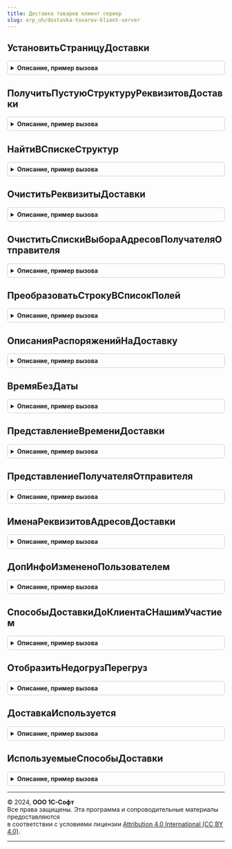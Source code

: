 ```yaml
---
title: Доставка товаров клиент сервер
slug: erp_uh/dostavka-tovarov-klient-server
---
```



## УстановитьСтраницуДоставки
<details style="margin: 1em 0; padding: 0.5em; border: 1px solid #ccc; border-radius: 6px;">

<summary style="font-weight: bold; cursor: pointer;">Описание, пример вызова</summary>

```bsl

// Устанавливает страницу доставки в зависимости от способа доставки.
//
// Параметры:
//  ЭлементыФормы	 - ВсеЭлементыФормы - элементы формы, в которой устанавливается страница доставки.
//  СпособДоставки	 - ПеречислениеСсылка.СпособыДоставки	 - способ доставки, в зависимости от которого
//  	выбирается страница доставки.
//  ИспользоватьЗаданияНаПеревозкуДляУчетаДоставкиПеревозчиками	 - Булево - Истина, признак использования заданий
//  	на перевозку для учета доставки перевозчикам.
//  ЭтоРаспоряжениеПоСоглашению - Булево - признак того, что распоряжением является соглашение.
//  ЭтоРаспоряжениеПоДоговору - Булево - признак того, что распоряжением является договор.
//
Процедура УстановитьСтраницуДоставки(ЭлементыФормы, Экспорт
```

Пример вызова
```bsl
ДоставкаТоваровКлиентСервер.УстановитьСтраницуДоставки(ЭлементыФормы, );
```
</details>

## ПолучитьПустуюСтруктуруРеквизитовДоставки
<details style="margin: 1em 0; padding: 0.5em; border: 1px solid #ccc; border-radius: 6px;">

<summary style="font-weight: bold; cursor: pointer;">Описание, пример вызова</summary>

```bsl

// Возвращает структуру реквизитов доставки, заполненную пустыми значениями.
//
// Параметры:
//  ДокОбъект	 - ДокументОбъект, ДанныеФормыСтруктура - данные документа-объекта.
//
// Возвращаемое значение:
//  Структура - реквизиты доставки с пустыми значениями полей.
//
Функция ПолучитьПустуюСтруктуруРеквизитовДоставки(ДокОбъект = Неопределено) Экспорт
```

Пример вызова
```bsl
Результат = ДоставкаТоваровКлиентСервер.ПолучитьПустуюСтруктуруРеквизитовДоставки(ДокОбъект);
```
</details>

## НайтиВСпискеСтруктур
<details style="margin: 1em 0; padding: 0.5em; border: 1px solid #ccc; border-radius: 6px;">

<summary style="font-weight: bold; cursor: pointer;">Описание, пример вызова</summary>

```bsl

// Ищет в списке значений элемент-структуру, значение свойства которой равно искомому.
// Если такое значение не найдено, возвращается Неопределено.
//
// Параметры:
//	Список - СписокЗначений - список в котором выполняется поиск;
//	ИмяПоляСтруктуры - Строка - имя искомого свойства структуры;
//	ИскомоеЗначение - Произвольный - значение, которое требуется найти.
//
// Возвращаемое значение:
//	Структура - структура, значения свойств которой совпадает с искомым, если таких несколько,
//		возвращается первая найденная.
//
Функция НайтиВСпискеСтруктур(Список, ИмяПоляСтруктуры, ИскомоеЗначение) Экспорт
```

Пример вызова
```bsl
Результат = ДоставкаТоваровКлиентСервер.НайтиВСпискеСтруктур(Список, ИмяПоляСтруктуры, ИскомоеЗначение) 
```
</details>

## ОчиститьРеквизитыДоставки
<details style="margin: 1em 0; padding: 0.5em; border: 1px solid #ccc; border-radius: 6px;">

<summary style="font-weight: bold; cursor: pointer;">Описание, пример вызова</summary>

```bsl

// Очищает списки выбора адресов доставки и реквизиты доставки.
//
// Параметры:
//	ЭлементыФормы - ВсеЭлементыФормы - элементы формы, в которых очищаются списки выбора адресов доставки;
//	ДокОбъект - ДокументОбъект - объект, в котором очищаются реквизиты доставки.
//
Процедура ОчиститьРеквизитыДоставки(ЭлементыФормы, ДокОбъект) Экспорт
```

Пример вызова
```bsl
ДоставкаТоваровКлиентСервер.ОчиститьРеквизитыДоставки(ЭлементыФормы, ДокОбъект) 
```
</details>

## ОчиститьСпискиВыбораАдресовПолучателяОтправителя
<details style="margin: 1em 0; padding: 0.5em; border: 1px solid #ccc; border-radius: 6px;">

<summary style="font-weight: bold; cursor: pointer;">Описание, пример вызова</summary>

```bsl

// Очищает списки выбора адресов доставки.
//
// Параметры:
//	ЭлементыФормы - ВсеЭлементыФормы - элементы формы, в которых очищаются списки выбора адресов доставки.
//
Процедура ОчиститьСпискиВыбораАдресовПолучателяОтправителя(ЭлементыФормы) Экспорт
```

Пример вызова
```bsl
ДоставкаТоваровКлиентСервер.ОчиститьСпискиВыбораАдресовПолучателяОтправителя(ЭлементыФормы) 
```
</details>

## ПреобразоватьСтрокуВСписокПолей
<details style="margin: 1em 0; padding: 0.5em; border: 1px solid #ccc; border-radius: 6px;">

<summary style="font-weight: bold; cursor: pointer;">Описание, пример вызова</summary>

```bsl

// Возвращает список значений. Преобразует в список значений строку полей, разделенных символом перевода строки.
//
// Параметры:
//	СтрокаПолей - Строка - строка, в которой каждое поле начинается с новой строки.
//
// Возвращаемое значение:
//	СписокЗначений - список значений полей.
//
Функция ПреобразоватьСтрокуВСписокПолей(СтрокаПолей) Экспорт
```

Пример вызова
```bsl
Результат = ДоставкаТоваровКлиентСервер.ПреобразоватьСтрокуВСписокПолей(СтрокаПолей) 
```
</details>

## ОписанияРаспоряженийНаДоставку
<details style="margin: 1em 0; padding: 0.5em; border: 1px solid #ccc; border-radius: 6px;">

<summary style="font-weight: bold; cursor: pointer;">Описание, пример вызова</summary>

```bsl

// Возвращает наименования документов, которые могут являться распоряжениями на доставку.
//
// Возвращаемое значение:
//	Массив из Структура - массив структур с полями:
//		* Имя - Строка - имя документа;
//		* ЭтоЗаказ - Булево - признак документа, который является заказом;
//		* ИмяПоляСклад - Строка - имя поля склад, если оно отличается от "Склад".
//
Функция ОписанияРаспоряженийНаДоставку() Экспорт
```

Пример вызова
```bsl
Результат = ДоставкаТоваровКлиентСервер.ОписанияРаспоряженийНаДоставку() 
```
</details>

## ВремяБезДаты
<details style="margin: 1em 0; padding: 0.5em; border: 1px solid #ccc; border-radius: 6px;">

<summary style="font-weight: bold; cursor: pointer;">Описание, пример вызова</summary>

```bsl

// Возвращает время без даты.
//
// Параметры:
//  ДатаВремя	 - Дата	 - дата.
//
// Возвращаемое значение:
//  Дата - время без даты.
//
Функция ВремяБезДаты(ДатаВремя) Экспорт
```

Пример вызова
```bsl
Результат = ДоставкаТоваровКлиентСервер.ВремяБезДаты(ДатаВремя) 
```
</details>

## ПредставлениеВремениДоставки
<details style="margin: 1em 0; padding: 0.5em; border: 1px solid #ccc; border-radius: 6px;">

<summary style="font-weight: bold; cursor: pointer;">Описание, пример вызова</summary>

```bsl

// Возвращает строку со временем доставки в виде "%ВремяС% - %ВремяПо%".
//
// Параметры:
//  ВремяС	 - Дата	 - время начала;
//  ВремяПо	 - Дата	 - время окончания.
//
// Возвращаемое значение:
//  Строка - представление времени доставки в формате "%ВремяС% - %ВремяПо%".
//
Функция ПредставлениеВремениДоставки(ВремяС, ВремяПо) Экспорт
```

Пример вызова
```bsl
Результат = ДоставкаТоваровКлиентСервер.ПредставлениеВремениДоставки(ВремяС, ВремяПо) 
```
</details>

## ПредставлениеПолучателяОтправителя
<details style="margin: 1em 0; padding: 0.5em; border: 1px solid #ccc; border-radius: 6px;">

<summary style="font-weight: bold; cursor: pointer;">Описание, пример вызова</summary>

```bsl

// Возвращает представление получателя для доставки,
//  если доставка перевозчиком, то представление имеет вид "%Перевозчик% (%ПолучательОтправитель%)".
//
// Параметры:
//  ПолучательОтправитель	 - СправочникСсылка.Партнеры - получатель / отправитель груза;
//  Перевозчик				 - СправочникСсылка.Партнеры - перевозчик;
//  ВидДоставки				 - ПеречислениеСсылка.ВидыДоставки - вид доставки.
//
// Возвращаемое значение:
//  Строка - представление получателя / отправителя груза.
//
Функция ПредставлениеПолучателяОтправителя(ПолучательОтправитель, Перевозчик, ВидДоставки) Экспорт
```

Пример вызова
```bsl
Результат = ДоставкаТоваровКлиентСервер.ПредставлениеПолучателяОтправителя(ПолучательОтправитель, Перевозчик, ВидДоставки) 
```
</details>

## ИменаРеквизитовАдресовДоставки
<details style="margin: 1em 0; padding: 0.5em; border: 1px solid #ccc; border-radius: 6px;">

<summary style="font-weight: bold; cursor: pointer;">Описание, пример вызова</summary>

```bsl

// Имена реквизитов адресов доставки.
//
// Параметры:
//  ИмяРеквизитаАдресаДоставки - Строка - Имя реквизита адреса доставки
//
// Возвращаемое значение:
//  Структура -- Имена реквизитов адресов доставки::
// * ИмяРеквизитаАдресаДоставки - Строка -
// * ИмяРеквизитаАдресаДоставкиЗначенияПолей - Строка -
// * ИмяРеквизитаАдресаДоставкиЗначение - Строка -
Функция ИменаРеквизитовАдресовДоставки(ИмяРеквизитаАдресаДоставки = "") Экспорт
```

Пример вызова
```bsl
Результат = ДоставкаТоваровКлиентСервер.ИменаРеквизитовАдресовДоставки(ИмяРеквизитаАдресаДоставки);
```
</details>

## ДопИнфоИзмененоПользователем
<details style="margin: 1em 0; padding: 0.5em; border: 1px solid #ccc; border-radius: 6px;">

<summary style="font-weight: bold; cursor: pointer;">Описание, пример вызова</summary>

```bsl

// Проверяет - было ли изменено поле ДополнительнаяИнформацияПоДоставке пользователем.
//
// Параметры:
//	ЭлементыФормы - ВсеЭлементыФормы - элементы формы, в которой производится проверка;
//	ДокОбъект - ДокументОбъект - документ для проверки.
//
// Возвращаемое значение:
//	Булево - Истина - значение поля "ДополнительнаяИнформацияПоДоставке" изменено.
//
Функция ДопИнфоИзмененоПользователем(ЭлементыФормы, ДокОбъект) Экспорт
```

Пример вызова
```bsl
Результат = ДоставкаТоваровКлиентСервер.ДопИнфоИзмененоПользователем(ЭлементыФормы, ДокОбъект) 
```
</details>

## СпособыДоставкиДоКлиентаСНашимУчастием
<details style="margin: 1em 0; padding: 0.5em; border: 1px solid #ccc; border-radius: 6px;">

<summary style="font-weight: bold; cursor: pointer;">Описание, пример вызова</summary>

```bsl

// Функция - Способы доставки до клиента с нашим участием
//
// Параметры:
//  ИспользоватьЗаданияНаПеревозкуДляУчетаДоставкиПеревозчиками	 - Булево - значение функциональной опции ИспользоватьЗаданияНаПеревозкуДляУчетаДоставкиПеревозчиками.
//
// Возвращаемое значение:
//  Массив - массив способов доставки.
//
Функция СпособыДоставкиДоКлиентаСНашимУчастием(ИспользоватьЗаданияНаПеревозкуДляУчетаДоставкиПеревозчиками) Экспорт
```

Пример вызова
```bsl
Результат = ДоставкаТоваровКлиентСервер.СпособыДоставкиДоКлиентаСНашимУчастием(ИспользоватьЗаданияНаПеревозкуДляУчетаДоставкиПеревозчиками) 
```
</details>

## ОтобразитьНедогрузПерегруз
<details style="margin: 1em 0; padding: 0.5em; border: 1px solid #ccc; border-radius: 6px;">

<summary style="font-weight: bold; cursor: pointer;">Описание, пример вызова</summary>

```bsl

// Рассчитывает недогруз или перегруз транспортного средства по весу и объему,
//	выводит результат в надписи и отображает соответствующую заполненности транспорта картинку.
//
// Параметры:
//  Форма			 - ФормаКлиентскогоПриложения - форма, в которой необходимо вывести надписи
//  ДанныеВесОбъем	 - ДанныеФормыЭлементКоллекции, Неопределено - данные, по которым производится расчет.
//
Процедура ОтобразитьНедогрузПерегруз(Форма,ДанныеВесОбъем) Экспорт
```

Пример вызова
```bsl
ДоставкаТоваровКлиентСервер.ОтобразитьНедогрузПерегруз(Форма, ДанныеВесОбъем) 
```
</details>

## ДоставкаИспользуется
<details style="margin: 1em 0; padding: 0.5em; border: 1px solid #ccc; border-radius: 6px;">

<summary style="font-weight: bold; cursor: pointer;">Описание, пример вызова</summary>

```bsl

// Вычисляет, требуется ли доставка для переданного способа.
//
// Параметры:
//  СпособДоставки	- ПеречислениеСсылка.СпособыДоставки - проверяемый способ доставки.
//	ИспользоватьЗаданияНаПеревозкуДляУчетаДоставкиПеревозчиками - Булево - значение функциональной опции ИспользоватьЗаданияНаПеревозкуДляУчетаДоставкиПеревозчиками
// Возвращаемое значение:
//  Булево - требуется доставка или нет.
//
Функция ДоставкаИспользуется(Знач СпособДоставки, Знач ИспользоватьЗаданияНаПеревозкуДляУчетаДоставкиПеревозчиками = Ложь) Экспорт
```

Пример вызова
```bsl
Результат = ДоставкаТоваровКлиентСервер.ДоставкаИспользуется(СпособДоставки, ИспользоватьЗаданияНаПеревозкуДляУчетаДоставкиПеревозчиками);
```
</details>

## ИспользуемыеСпособыДоставки
<details style="margin: 1em 0; padding: 0.5em; border: 1px solid #ccc; border-radius: 6px;">

<summary style="font-weight: bold; cursor: pointer;">Описание, пример вызова</summary>

```bsl

// Способы доставки, которые могут быть использованы
//
// Параметры:
//  ИспользоватьЗаданияНаПеревозкуДляУчетаДоставкиПеревозчиками - Булево - значение функциональной опции ИспользоватьЗаданияНаПеревозкуДляУчетаДоставкиПеревозчиками.
//
// Возвращаемое значение:
//   - Массив -
//
Функция ИспользуемыеСпособыДоставки(Знач ИспользоватьЗаданияНаПеревозкуДляУчетаДоставкиПеревозчиками = Ложь) Экспорт
```

Пример вызова
```bsl
Результат = ДоставкаТоваровКлиентСервер.ИспользуемыеСпособыДоставки(ИспользоватьЗаданияНаПеревозкуДляУчетаДоставкиПеревозчиками);
```
</details>

---

© 2024, **ООО 1С-Софт**  
Все права защищены. Эта программа и сопроводительные материалы предоставляются  
в соответствии с условиями лицензии [Attribution 4.0 International (CC BY 4.0)](https://creativecommons.org/licenses/by/4.0/legalcode).

---
